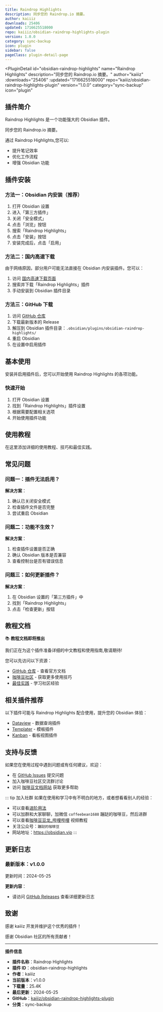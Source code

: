```yaml
---
title: Raindrop Highlights
description: 同步您的 Raindrop.io 摘要。
author: kaiiiz
downloads: 25406
updated: 1716625518000
repo: kaiiiz/obsidian-raindrop-highlights-plugin
version: 1.0.0
category: sync-backup
icon: plugin
sidebar: false
pageClass: plugin-detail-page
---
```


<PluginDetail
  id="obsidian-raindrop-highlights"
  name="Raindrop Highlights"
  description="同步您的 Raindrop.io 摘要。"
  author="kaiiiz"
  :downloads="25406"
  :updated="1716625518000"
  repo="kaiiiz/obsidian-raindrop-highlights-plugin"
  version="1.0.0"
  category="sync-backup"
  icon="plugin"
>

<!-- AUTO_GENERATED_START -->
## 插件简介

Raindrop Highlights 是一个功能强大的 Obsidian 插件。

同步您的 Raindrop.io 摘要。

通过 Raindrop Highlights,您可以:

- 提升笔记效率
- 优化工作流程
- 增强 Obsidian 功能

<!-- AUTO_GENERATED_END -->

<!-- AUTO_GENERATED_START -->
## 插件安装

### 方法一：Obsidian 内安装（推荐）

1. 打开 Obsidian 设置
2. 进入「第三方插件」
3. 关闭「安全模式」
4. 点击「浏览」按钮
5. 搜索「Raindrop Highlights」
6. 点击「安装」按钮
7. 安装完成后，点击「启用」

### 方法二：国内高速下载

由于网络原因，部分用户可能无法直接在 Obsidian 内安装插件。您可以：

1. 访问 [国内高速下载页面](/zh/documentation/obsidian-plugins-download.html)
2. 搜索并下载「Raindrop Highlights」插件
3. 手动安装到 Obsidian 插件目录

### 方法三：GitHub 下载

1. 访问 [GitHub 仓库](https://github.com/kaiiiz/obsidian-raindrop-highlights-plugin)
2. 下载最新版本的 Release
3. 解压到 Obsidian 插件目录：`.obsidian/plugins/obsidian-raindrop-highlights/`
4. 重启 Obsidian
5. 在设置中启用插件

## 基本使用

安装并启用插件后，您可以开始使用 Raindrop Highlights 的各项功能。

### 快速开始

1. 打开 Obsidian 设置
2. 找到「Raindrop Highlights」插件设置
3. 根据需要配置相关选项
4. 开始使用插件功能

<!-- AUTO_GENERATED_END -->

<!-- CUSTOM_CONTENT_START:tutorial -->
## 使用教程

在这里添加详细的使用教程、技巧和最佳实践。

<!-- CUSTOM_CONTENT_END:tutorial -->

<!-- SHARED_CONTENT_START -->
## 常见问题

### 问题一：插件无法启用？

**解决方案**：
1. 确认已关闭安全模式
2. 检查插件文件是否完整
3. 尝试重启 Obsidian

### 问题二：功能不生效？

**解决方案**：
1. 检查插件设置是否正确
2. 确认 Obsidian 版本是否兼容
3. 查看控制台是否有错误信息

### 问题三：如何更新插件？

**解决方案**：
1. 在 Obsidian 设置的「第三方插件」中
2. 找到「Raindrop Highlights」
3. 点击「检查更新」按钮

## 教程文档

📚 **教程文档即将推出**

我们正在为这个插件准备详细的中文教程和使用指南,敬请期待!

您可以先访问以下资源：
- [GitHub 仓库](https://github.com/kaiiiz/obsidian-raindrop-highlights-plugin) - 查看官方文档
- [咖啡豆社区](/zh/bases/) - 获取更多使用技巧
- [最佳实践](/zh/best-practices/) - 学习社区经验

## 相关插件推荐

以下插件可能与 Raindrop Highlights 配合使用，提升您的 Obsidian 体验：

- [Dataview](/zh/plugins/dataview.html) - 数据查询插件
- [Templater](/zh/plugins/templater-obsidian.html) - 模板插件
- [Kanban](/zh/plugins/obsidian-kanban.html) - 看板视图插件

## 支持与反馈

如果您在使用过程中遇到问题或有任何建议，欢迎：

- 在 [GitHub Issues](https://github.com/kaiiiz/obsidian-raindrop-highlights-plugin/issues) 提交问题
- 加入咖啡豆社区交流群讨论
- 访问 [咖啡豆文档网站](https://obsidian.vip) 获取更多帮助

::: tip 加入社群
如果在使用和学习中有不明白的地方，或者想看看别人的经验：
- 可以查看[进阶用法](/zh/advanced)
- 可以加群和大家聊聊，加微信 `coffeebean1688` 蹦跶的咖啡豆，然后进群
- 可以查看[咖啡豆豆龙_哔哩哔哩](https://space.bilibili.com/618777356) 视频教程
- 关注公众号：`蹦跶的咖啡豆`
- 网站地址：https://obsidian.vip
:::
<!-- SHARED_CONTENT_END -->

<!-- AUTO_GENERATED_START -->
## 更新日志

### 最新版本：v1.0.0

更新时间：2024-05-25

**更新内容**：
- 请访问 [GitHub Releases](https://github.com/kaiiiz/obsidian-raindrop-highlights-plugin/releases) 查看详细更新日志

## 致谢

感谢 kaiiiz 开发并维护这个优秀的插件！

感谢 Obsidian 社区的所有贡献者！

---

**插件信息**
- **插件名称**：Raindrop Highlights
- **插件 ID**：obsidian-raindrop-highlights
- **作者**：kaiiiz
- **当前版本**：v1.0.0
- **下载量**：25.4K
- **最后更新**：2024-05-25
- **GitHub**：[kaiiiz/obsidian-raindrop-highlights-plugin](https://github.com/kaiiiz/obsidian-raindrop-highlights-plugin)
- **分类**：sync-backup
<!-- AUTO_GENERATED_END -->

</PluginDetail>

